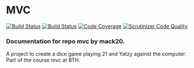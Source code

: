 # MVC

[![Build Status](https://travis-ci.com/wadholm/mvc.svg?branch=main)](https://travis-ci.com/wadholm/mvc)
[![Build Status](https://scrutinizer-ci.com/g/wadholm/mvc/badges/build.png?b=main)](https://scrutinizer-ci.com/g/wadholm/mvc/build-status/main)
[![Code Coverage](https://scrutinizer-ci.com/g/wadholm/mvc/badges/coverage.png?b=main)](https://scrutinizer-ci.com/g/wadholm/mvc/?branch=main)
[![Scrutinizer Code Quality](https://scrutinizer-ci.com/g/wadholm/mvc/badges/quality-score.png?b=main)](https://scrutinizer-ci.com/g/wadholm/mvc/?branch=main)


### Documentation for repo mvc by mack20.  
A project to create a dice game playing 21 and Yatzy against the computer. 
Part of the course mvc at BTH. 